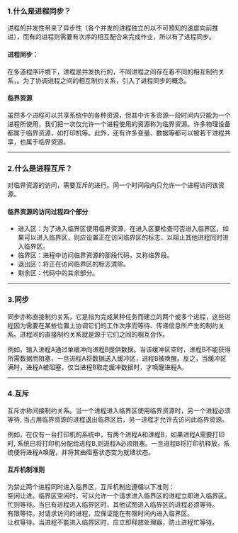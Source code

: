### 1.什么是进程同步？
进程的并发性带来了异步性（各个并发的进程独立的以不可预知的速度向前推进），而有的进程则需要有次序的相互配合来完成作业，所以有了进程同步。  

#### 进程同步：  
在多道程序环境下，进程是并发执行的，不同进程之间存在着不同的相互制约关系，。为了协调进程之间的相互制约关系，引入了进程同步的概念。

#### 临界资源  
虽然多个进程可以共享系统中的各种资源，但其中许多资源一段时间内只能为一个进程所使用，我们把一次仅允许一个进程使用的资源称为临界资源。许多物理设备都属于临界资源，如打印机等。此外，还有许多变量、数据等都可以被若干进程共享，也属于临界资源。  

---

### 2.什么是进程互斥？
对临界资源的访问，需要互斥的进行。同一个时间段内只允许一个进程访问该资源。

#### 临界资源的访问过程四个部分

* 进入区：为了进入临界区使用临界资源，在进入区要检查可否进入临界区，如果可以进入临界区，则应设置正在访问临界区的标志，以阻止其他进程同时进入临界区。
* 临界区：进程中访问临界资源的那段代码，又称临界段。
* 退出区：将正在访问临界区的标志清除。
* 剩余区：代码中的其余部分。

---

### 3.同步  
同步亦称直接制约关系，它是指为完成某种任务而建立的两个或多个进程，这些进程因为需要在某些位置上协调它们的工作次序而等待、传递信息所产生的制约关系。进程间的直接制约关系就是源于它们之间的相互合作。  

例如，输入进程A通过单缓冲向进程B提供数据。当该缓冲区空时，进程B不能获得所需数据而阻塞，一旦进程A将数据送入缓冲区，进程B被唤醒。反之，当缓冲区满时，进程A被阻塞，仅当进程B取走缓冲数据时，才唤醒进程A。

---

### 4.互斥
互斥亦称间接制约关系。当一个进程进入临界区使用临界资源时，另一个进程必须等待, 当占用临界资源的进程退出临界区后，另一进程才允许去访问此临界资源。

例如，在仅有一台打印机的系统中，有两个进程A和进程B，如果进程A需要打印时, 系统已将打印机分配给进程B,则进程A必须阻塞。一旦进程B将打印机释放，系统便将进程A唤醒，并将其由阻塞状态变为就绪状态。

#### 互斥机制准则
为禁止两个进程同时进入临界区，互斥机制应遵循以下准则：  
空闲让进。临界区空闲时，可以允许一个请求进入临界区的进程立即进入临界区。  
忙则等待。当已有进程进入临界区时，其他试图进入临界区的进程必须等待。  
有限等待。对请求访问的进程，应保证能在有限时间内进入临界区。  
让权等待。当进程不能进入临界区时，应立即释放处理器，防止进程忙等待。  
